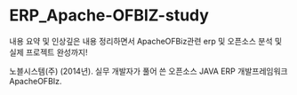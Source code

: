# ERP_Apache-OFBIZ-study
내용 요약 및 인상깊은 내용 정리하면서 ApacheOFBiz관련 erp 및 오픈소스 분석 및 실제 프로젝트 완성까지!

노블시스템(주) (2014년). 실무 개발자가 풀어 쓴 오픈소스 JAVA ERP 개발프레임워크 ApacheOFBIz.
